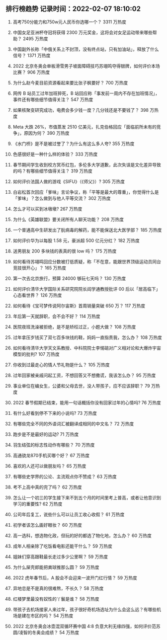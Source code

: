
## 排行榜趋势 记录时间：2022-02-07 18:10:02
  
  1. 高考750分能力和750w元人民币你选哪一个？ 3311 万热度
    
  2. 中国女足亚洲杯夺冠将获得 2300 万元奖金，这将会对女足运动带来哪些帮助？ 2495 万热度
    
  3. 中国副外长称「中俄关系上不封顶，没有终点站，只有加油站」，释放了什么信号？ 1371 万热度
    
  4. 2022 北京冬奥会单板滑雪男子坡面障碍技巧苏翊鸣夺得银牌，如何评价本场比赛？ 906 万热度
    
  5. 为什么赵今麦目前资源看起来要比张子枫要好？ 700 万热度
    
  6. 网传 B 站员工过年加班猝死，B 站回应称「事发前一周内不存在加班情况」，事件还有哪些细节值得关注？ 547 万热度
    
  7. 如果核聚变研究成功，电费会多少钱一度？几分钱还是不要钱了？ 398 万热度
    
  8. Meta 大跌 26%，市值蒸发 2510 亿美元，扎克伯格回应「面临前所未有的竞争」，原因为何？ 390 万热度
    
  9. 《水门桥》是不是被过誉了？为什么有这么多人夸? 355 万热度
    
  10. 色感很好是一种什么样的体验？ 333 万热度
    
  11. 春节期间学生收到校方冥币红包，多伦多大学道歉，此次失误是文化差异导致的吗？有哪些细节值得关注？ 319 万热度
    
  12. 如何评价法国人做的游戏《SIFU》（《师父》）? 305 万热度
    
  13. 白岩松首次回应「爹味」言论争议，称「平等是最大的尊重」，你觉得什么是「爹味」？怎么做到与他人平等交流？ 302 万热度
    
  14. 怎么才可以买到冰墩墩? 267 万热度
    
  15. 为什么《英雄联盟》要关闭所有人聊天功能？ 208 万热度
    
  16. 一个普通高中生研发出了朊病毒的解药，能不能保送北大医学部？ 185 万热度
    
  17. 如何评价华为以每股 1.58 元，豪派超 500 亿元分红？ 182 万热度
    
  18. 送男朋友 200 多块钱的表真的很 low 吗？ 175 万热度
    
  19. 如何看待苏翊鸣回应分数被打低质疑，称「不在意，能跟世界顶级运动员同台竞技很开心」？ 165 万热度
    
  20. 第一次去北京旅行，预算 24000 够玩七天吗？ 130 万热度
    
  21. 如何评价清华大学国际关系研究院院长阎学通教授批评 00 后以「居高临下」心态看世界？ 126 万热度
    
  22. 如何看待《宝可梦传说阿尔宙斯》首周销量突破 650 万？ 117 万热度
    
  23. 年后第一天就辞职，会不会不好？ 114 万热度
    
  24. 医院夜班洗澡被拒绝，是不是矫枉过正，小题大做？ 108 万热度
    
  25. 过年拿压岁钱买了双七百多块钱的鞋，妈妈一直指责我，怎么办？ 108 万热度
    
  26. 如何看待清华大学天文系教授、中科院院士李惕碚对广义相对论和大爆炸宇宙模型的批判? 107 万热度
    
  27. 你收到过最走心的情人节礼物是什么？ 105 万热度
    
  28. 过年回家被亲戚问起工资，不想回答又不想撒谎，我该怎么办？ 95 万热度
    
  29. 事业单位在编女生，公婆和父母去世，没人带孩子，应不应该辞职？ 79 万热度
    
  30. 2022 春节假期已结束，能用一句话概括你没有回家过年的心情吗? 76 万热度
    
  31. 有什么好看到停不下来的小说吗? 73 万热度
    
  32. 有哪些完全不同的外语词汇被翻译成相同的中文名？ 72 万热度
    
  33. 跑步是不是最好的运动? 71 万热度
    
  34. 羽生结弦的标志性动作有哪些？ 70 万热度
    
  35. 高通骁龙870手机买哪个好？ 67 万热度
    
  36. 喜欢的人还可以做朋友吗？ 65 万热度
    
  37. 有哪些史学界的公论、主流观点你不赞成？ 63 万热度
    
  38. 考不上高中真的完了吗？ 62 万热度
    
  39. 怎么让一个初三的学生接下来不到五个月的时间里考上普高，或者让他意识到学习的重要性? 62 万热度
    
  40. 公司年后复工，说些什么可以让员工收心收假？ 61 万热度
    
  41. 初学者该怎么画好眼妆？ 60 万热度
    
  42. 高一选科，想选物化政，但玩的好的都选了物化地，怎么办？ 60 万热度
    
  43. 成年人相亲除了吃饭看电影还能干什么？ 59 万热度
    
  44. 姐妹们穿高跟鞋最长走过多少公里啊？ 59 万热度
    
  45. 为什么屎壳郎能把粪球推那么圆？ 59 万热度
    
  46. 2022 虎年春节后，A 股会不会迎来一波开门红行情？ 59 万热度
    
  47. 异地恋是不是真的很难熬，不长久？ 58 万热度
    
  48. 红楼梦里最没有奴性的丫鬟是谁？ 58 万热度
    
  49. 带孩子去机场接家人来过年，孩子很好奇机场选址为什么会这么远？有哪些机场是建在市区的吗？ 54 万热度
    
  50. 2022 北京冬奥会冰壶混双循环赛中国 4:8 负意大利无缘四强，如何评价范苏圆/凌智的冬奥会成绩？ 54 万热度
    